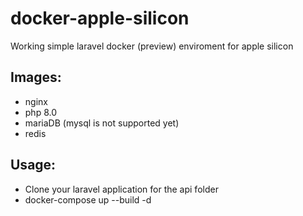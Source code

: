 # docker-apple-silicon
Working simple laravel docker (preview) enviroment for apple silicon

## Images:
* nginx
* php 8.0
* mariaDB (mysql is not supported yet)
* redis

## Usage:
* Clone your laravel application for the api folder
* docker-compose up --build -d

